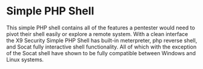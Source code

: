 # Simple PHP Shell

This simple PHP shell contains all of the features a pentester would need to pivot their shell easily or explore a remote system. With a clean interface the X9 Security Simple PHP Shell has built-in meterpreter, php reverse shell, and Socat fully interactive shell functionality. All of which with the exception of the Socat shell have shown to be fully compatible between Windows and Linux systems.
